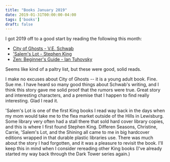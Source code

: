 ```yaml
---
title: "Books January 2019"
date: 2019-01-31T00:00:00-04:00
tags: ['books']
draft: false
---
```

I got 2019 off to a good start by reading the following this month:

* [City of Ghosts - V.E. Schwab](https://www.amazon.com/gp/product/1338111000/ref=dbs_a_def_rwt_bibl_vppi_i5)
* ['Salem's Lot - Stephen King](https://www.amazon.com/gp/product/B0019LV31E/ref=kinw_myk_ro_title)
* [Zen: Beginner's Guide - Ian Tuhovsky](https://www.amazon.com/gp/product/B00PWUBSEK/ref=kinw_myk_ro_title)

Seems like kind of a paltry list, but these were good, solid reads. 

I make no excuses about City of Ghosts -- it is a young adult book. Fine. Sue me. I have heard so many good things about Schwab's writing, and I think this story gave me solid proof that the rumors were true. Great story and interesting characters, and a premise that I happen to find really interesting. Glad I read it.

'Salem's Lot is one of the first King books I read way back in the days when my mom would take me to the flea market outside of the Hills in Lewisburg. Some library very often had a stall there that sold hard cover library copies, and this is where I first found Stephen King. Differen Seasons, Christine, Carrie, 'Salem's Lot, and the Shining all came to me in big hardcover editions wrapped in that durable plastic libraries use. There was much about the story I had forgotten, and it was a pleasure to revisit the book. I'll keep this in mind when I consider rereading other King books (I've already started my way back through the Dark Tower series again.)


